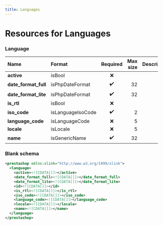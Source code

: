 ```yaml
---
title: Languages
---
```


# Resources for Languages

### Language

|         Name         |      Format       | Required | Max size | Description |
| :------------------- | :---------------- | :------: | -------: | :---------- |
| **active**           | isBool            | ❌        |          |             |
| **date_format_full** | isPhpDateFormat   | ✔️       | 32       |             |
| **date_format_lite** | isPhpDateFormat   | ✔️       | 32       |             |
| **is_rtl**           | isBool            | ❌        |          |             |
| **iso_code**         | isLanguageIsoCode | ✔️       | 2        |             |
| **language_code**    | isLanguageCode    | ❌        | 5        |             |
| **locale**           | isLocale          | ❌        | 5        |             |
| **name**             | isGenericName     | ✔️       | 32       |             |


### Blank schema

```xml
<prestashop xmlns:xlink="http://www.w3.org/1999/xlink">
  <language>
    <active><![CDATA[]]></active>
    <date_format_full><![CDATA[]]></date_format_full>
    <date_format_lite><![CDATA[]]></date_format_lite>
    <id><![CDATA[]]></id>
    <is_rtl><![CDATA[]]></is_rtl>
    <iso_code><![CDATA[]]></iso_code>
    <language_code><![CDATA[]]></language_code>
    <locale><![CDATA[]]></locale>
    <name><![CDATA[]]></name>
  </language>
</prestashop>
```

